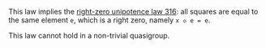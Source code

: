 This law implies the [right-zero unipotence law 316](https://teorth.github.io/equational_theories/implications/?316): all squares are equal to the same element `e`, which is a right zero, namely `x ◇ e = e`.

This law cannot hold in a non-trivial quasigroup.
